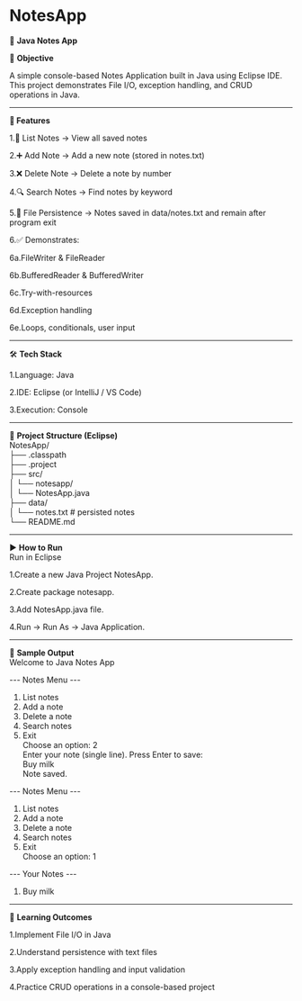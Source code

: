 # NotesApp

📝 **Java Notes App** 

📌 **Objective**  

A simple console-based Notes Application built in Java using Eclipse IDE.  
This project demonstrates File I/O, exception handling, and CRUD operations in Java.  

---

**🚀 Features**  

1.📄 List Notes → View all saved notes  

2.➕ Add Note → Add a new note (stored in notes.txt)  

3.❌ Delete Note → Delete a note by number  

4.🔍 Search Notes → Find notes by keyword  

5.💾 File Persistence → Notes saved in data/notes.txt and remain after program exit  

6.✅ Demonstrates:  

6a.FileWriter & FileReader  

6b.BufferedReader & BufferedWriter  

6c.Try-with-resources  

6d.Exception handling  

6e.Loops, conditionals, user input  

---

🛠️ **Tech Stack**  

1.Language: Java  

2.IDE: Eclipse (or IntelliJ / VS Code)  

3.Execution: Console  

---

📂 **Project Structure (Eclipse)**  
NotesApp/  
 ├── .classpath  
 ├── .project  
 ├── src/  
 │    └── notesapp/  
 │          └── NotesApp.java  
 ├── data/  
 │    └── notes.txt   # persisted notes  
 └── README.md  

 ---

 ▶️ **How to Run**  
Run in Eclipse  

1.Create a new Java Project NotesApp.  

2.Create package notesapp.  

3.Add NotesApp.java file.  

4.Run → Run As → Java Application.  

---

📝 **Sample Output**  
Welcome to Java Notes App

--- Notes Menu ---
1. List notes
2. Add a note
3. Delete a note
4. Search notes
5. Exit  
Choose an option: 2  
Enter your note (single line). Press Enter to save:  
Buy milk  
Note saved.  

--- Notes Menu ---
1. List notes
2. Add a note
3. Delete a note
4. Search notes
5. Exit  
Choose an option: 1  

--- Your Notes ---  
1. Buy milk  

---

🎯 **Learning Outcomes**  

1.Implement File I/O in Java  

2.Understand persistence with text files  

3.Apply exception handling and input validation  

4.Practice CRUD operations in a console-based project  




